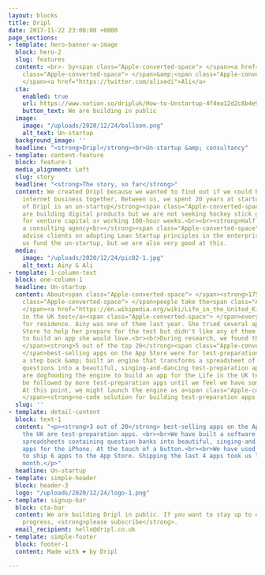 ```yaml
---
layout: blocks
title: Dripl
date: 2017-11-22 23:00:00 +0000
page_sections:
- template: hero-banner-w-image
  block: hero-2
  slug: features
  content: <br>- by<span class="Apple-converted-space"> </span><a href="https://twitter.com/ainyxedi">Ainy</a><span
    class="Apple-converted-space"> </span>&amp;<span class="Apple-converted-space">
    </span><a href="https://twitter.com/alixedi">Ali</a>
  cta:
    enabled: true
    url: https://www.notion.so/dripluk/How-to-Unstartup-4f4ea12d2c8b4e97be3fce5667a08d17
    button_text: We are building in public
  image:
    image: "/uploads/2020/12/24/balloon.png"
    alt_text: Un-startup
  background_image: ''
  headline: "<strong>Dripl</strong><br>Un-startup &amp; consultancy"
- template: content-feature
  block: feature-1
  media_alignment: Left
  slug: story
  headline: "<strong>The story, so far</strong>"
  content: We created Dripl because we wanted to find out if we could build a profitable
    internet business together. Between us, we spent 20 years at startups. This means:<br><br><strong>Half
    of Dripl is an un-startup</strong><span class="Apple-converted-space"><br><br></span>We
    are building digital products but we are not seeking hockey stick growth, looking
    for venture capital or working 100-hour weeks.<br><br><strong>Half of Dripl is
    a consulting agency<br></strong><span class="Apple-converted-space"><br></span>We
    advise clients on adopting Lean Startup principles in the enterprise. This helps
    us fund the un-startup, but we are also very good at this.
  media:
    image: "/uploads/2020/12/24/pic02-1.jpg"
    alt_text: Ainy & Ali
- template: 1-column-text
  block: one-column-1
  headline: Un-startup
  content: About<span class="Apple-converted-space"> </span><strong>175,000</strong><span
    class="Apple-converted-space"> </span>people take the<span class="Apple-converted-space">
    </span><a href="https://en.wikipedia.org/wiki/Life_in_the_United_Kingdom_test">Life
    in the UK test</a><span class="Apple-converted-space"> </span>every year to qualify
    for residence. Ainy was one of them last year. She tried several apps on the App
    Store to help her prepare for the test but didn't like any of them so we decided
    to build an app she would love.<br><br>During research, we found that<span class="Apple-converted-space">
    </span><strong>5 out of the top 20</strong><span class="Apple-converted-space">
    </span>best-selling apps on the App Store were for test-preparation so we took
    a step back &amp; built an engine that transforms a spreadsheet of multiple-choice
    questions into a beautiful, singing-and-dancing test-preparation app for the iPhone.<br><br>We
    are dogfooding the engine to build an app for the Life in the UK test. This will
    be followed by more test-preparation apps until we feel we have something reproducible.
    At this point, we might launch the engine as a<span class="Apple-converted-space">
    </span><strong>no-code solution for building test-preparation apps.</strong>
  slug: ''
- template: detail-content
  block: text-1
  content: "<p><strong>3 out of 20</strong> best-selling apps on the App Store in
    the UK are test-preparation apps. <br><br>We have built a software that transforms
    spreadsheets containing question banks into beautiful, singing-and-dancing test-preparation
    apps for the iPhone. At the touch of a button.<br><br>We have used this software
    to ship 6 apps to the App Store. Shipping the last 4 apps took us less than a
    month.</p>"
  headline: Un-startup
- template: simple-header
  block: header-3
  logo: "/uploads/2020/12/24/logo-1.png"
- template: signup-bar
  block: cta-bar
  content: We are building Dripl in public. If you want to stay up to date with our
    progress, <strong>please subscribe</strong>.
  email_recipient: hello@dripl.co.uk
- template: simple-footer
  block: footer-1
  content: Made with ❤︎ by Dripl

---
```

